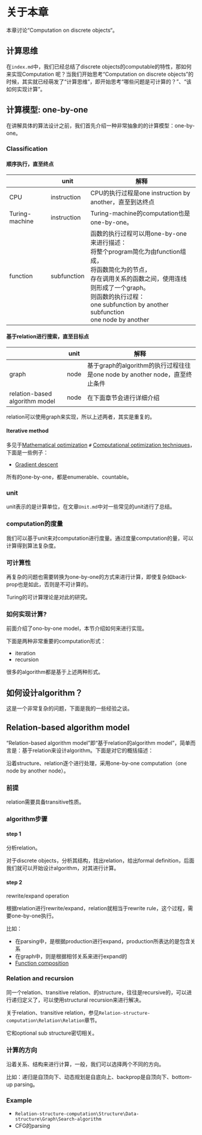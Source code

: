 # 关于本章

本章讨论“Computation on discrete objects“。

## 计算思维

在`index.md`中，我们已经总结了discrete objects的computable的特性，那如何来实现Computation 呢？当我们开始思考“Computation on discrete objects”的时候，其实就已经萌发了“计算思维”，即开始思考“哪些问题是可计算的？”、“该如何实现计算”。

## 计算模型: one-by-one

在讲解具体的算法设计之前，我们首先介绍一种非常抽象的的计算模型：one-by-one。

### Classification

#### 顺序执行，直至终点

|                | unit        | 解释                                                         |
| -------------- | ----------- | ------------------------------------------------------------ |
| CPU            | instruction | CPU的执行过程是one instruction by another，直至到达终点      |
| Turing-machine | instruction | Turing-machine的computation也是one-by-one。                  |
| function       | subfunction | 函数的执行过程可以用one-by-one来进行描述：<br>将整个program简化为由function组成，<br>将函数简化为的节点，<br>存在调用关系的函数之间，使用连线<br>则形成了一个graph。<br>则函数的执行过程：<br>one subfunction by another subfunction<br>one node by another |



#### 基于relation进行搜索，直至目标点

|                                | unit | 解释                                                         |
| ------------------------------ | ---- | ------------------------------------------------------------ |
| graph                          | node | 基于graph的algorithm的执行过程往往是one node by another node，直至终止条件 |
| relation-based algorithm model | node | 在下面章节会进行详细介绍                                     |

relation可以使用graph来实现，所以上述两者，其实是重复的。

#### Iterative method

多见于[Mathematical optimization](https://en.wikipedia.org/wiki/Mathematical_optimization) `#` [Computational optimization techniques](https://en.wikipedia.org/wiki/Mathematical_optimization#Computational_optimization_techniques)，下面是一些例子：

- [Gradient descent](https://en.wikipedia.org/wiki/Gradient_descent) 



所有的one-by-one，都是enumerable、countable。



### unit

unit表示的是计算单位，在文章`Unit.md`中对一些常见的unit进行了总结。

### computation的度量

我们可以基于unit来对computation进行度量。通过度量computation的量，可以计算得到算法复杂度。

### 可计算性

再复杂的问题也需要转换为one-by-one的方式来进行计算，即使复杂如back-prop也是如此，否则是不可计算的。

Turing的可计算理论是对此的研究。



### 如何实现计算?

前面介绍了ono-by-one model，本节介绍如何来进行实现。

下面是两种非常重要的computation形式：

- iteration
- recursion

很多的algorithm都是基于上述两种形式。

## 如何设计algorithm？

这是一个非常复杂的问题，下面是我的一些经验之谈。



## Relation-based algorithm model

“Relation-based algorithm model”即“基于relation的algorithm model”，简单而言是：基于relation来设计algorithm。下面是对它的概括描述：

沿着structure、relation逐个进行处理，采用one-by-one computation（one node by another node）。

### 前提

relation需要具备transitive性质。

### algorithm步骤

#### step 1

分析relation。

对于discrete objects，分析其结构，找出relation，给出formal definition，后面我们就可以开始设计algorithm，对其进行计算。

#### step 2

rewrite/expand operation

根据relation进行rewrite/expand，relation就相当于rewrite rule，这个过程，需要one-by-one执行。

比如：

- 在parsing中，是根据production进行expand，production所表达的是包含关系
- 在graph中，则是根据相邻关系来进行expand的
- [Function composition](https://en.wikipedia.org/wiki/Function_composition)



### Relation and recursion

同一个relation、transitive relation、的structure，往往是recursive的，可以进行递归定义了，可以使用structural recursion来进行解决。

关于relation、transitive relation，参见`Relation-structure-computation\Relation\Relation`章节。

它和optional sub structure密切相关。



### 计算的方向

沿着关系、结构来进行计算，一般，我们可以选择两个不同的方向。

比如：递归是自顶向下、动态规划是自底向上、backprop是自顶向下、bottom-up parsing。



### Example

- `Relation-structure-computation\Structure\Data-structure\Graph\Search-algorithm`
- CFG的parsing